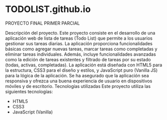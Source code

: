 # TODOLIST.github.io
PROYECTO FINAL PRIMER PARCIAL

Descripción del proyecto. 
Este proyecto consiste en el desarrollo de una aplicación web de lista de tareas (Todo List) que permite a los usuarios gestionar sus tareas diarias. La aplicación proporciona funcionalidades básicas como agregar nuevas tareas, marcar tareas como completadas y eliminar tareas individuales. Además, incluye funcionalidades avanzadas como la edición de tareas existentes y filtrado de tareas por su estado (todas, activas, completadas). La aplicación está diseñada con HTML5 para la estructura, CSS3 para el diseño y estilos, y JavaScript puro (Vanilla JS) para la lógica de la aplicación. Se ha asegurado que la aplicación sea responsiva y ofrezca una buena experiencia de usuario en dispositivos móviles y de escritorio.
Tecnologías utilizadas
Este proyecto utiliza las siguientes tecnologías:
- HTML5
- CSS3
- JavaScript (Vanilla)

